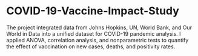 # COVID-19-Vaccine-Impact-Study
The project integrated data from Johns Hopkins, UN, World Bank, and Our World in Data into a unified dataset for COVID-19 pandemic analysis. I applied ANOVA, correlation analysis, and nonparametric tests to quantify the effect of vaccination on new cases, deaths, and positivity rates.
